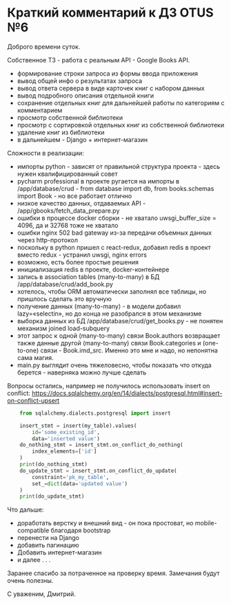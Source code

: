 # Краткий комментарий к ДЗ OTUS №6

Доброго времени суток.

Собственное ТЗ - работа с реальным API - Google Books API.

- формирование строки запроса из формы ввода приложения
- вывод общей инфо о результатах запроса
- вывод ответа сервера в виде карточек книг с набором данных
- вывод подробного описания отдельной книги
- сохранение отдельных книг для дальнейшей работы по категориям с комментарием
- просмотр собственной библиотеки
- просмотр с сортировкой отдельных книг из собственной библиотеки
- удаление книг из библиотеки
- в дальнейшем - Django + интернет-магазин

Сложности в реализации:

- импорты python - зависят от правильной структура проекта - здесь нужен квалифицированный совет
- pycharm professional в проекте ругается на импорты в /app/database/crud - from database import db, from books.schemas import Book - но все работает отлично
- низкое качество данных, отдаваемых API - /app/gbooks/fetch_data_prepare.py
- ошибки в процессе docker сборки - не хватало uwsgi_buffer_size = 4096, да и 32768 тоже не хватало
- ошибки nginx 502 bad gateway из-за передачи объемных данных через http-протокол
- поскольку в python пришел с react-redux, добавил redis в проект вместо redux - устранил uwsgi, nginx errors
- возможно, есть более простые решения
- инициализация redis в проекте, docker-контейнере
- запись в association tables (many-to-many) в БД /app/database/crud/add_book.py
- хотелось, чтобы ORM автоматически заполнял все таблицы, но пришлось сделать это вручную
- получение данных (many-to-many) - в модели добавил lazy=«selectin», но до конца не разобрался в этом механизме
- выборка данных из БД /app/database/crud/get_books.py - не понятен механизм joined load-subquery
- этот запрос к одной (many-to-many) связи Book.authors возвращает также данные другой (many-to-many) связи  Book.categories и (one-to-one) связи - Book.imd_src. Именно это мне и надо, но непонятна сама магия.
- main.py выглядит очень тяжеловесно, чтобы показать что откуда берется - наверняка можно лучше сделать

Вопросы остались, например не получилось использовать insert on conflict:
<https://docs.sqlalchemy.org/en/14/dialects/postgresql.html#insert-on-conflict-upsert>

```python
    from sqlalchemy.dialects.postgresql import insert

    insert_stmt = insert(my_table).values(
        id='some_existing_id',
        data='inserted value')
    do_nothing_stmt = insert_stmt.on_conflict_do_nothing(
        index_elements=['id']
    )
    print(do_nothing_stmt)
    do_update_stmt = insert_stmt.on_conflict_do_update(
        constraint='pk_my_table',
        set_=dict(data='updated value')
    )
    print(do_update_stmt)
```

Что дальше:

- доработать верстку и внешний вид - он пока простоват, но mobile-compatible благодаря bootstrap
- перенести на Django
- добавить пагинацию
- Добавить интернет-магазин
- и далее . . .

Заранее спасибо за потраченное на проверку время.
Замечания будут очень полезны.

С уваженим, Дмитрий.
